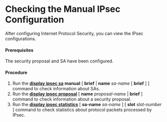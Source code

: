 Checking the Manual IPsec Configuration
=======================================

After configuring Internet Protocol Security, you can view the IPsec configurations.

#### Prerequisites

The security proposal and SA have been configured.


#### Procedure

1. Run the [**display ipsec sa**](cmdqueryname=display+ipsec+sa+manual+brief+name+brief) **manual** [ **brief** | **name** *sa-name* [ **brief** ] ] command to check information about SAs.
2. Run the [**display ipsec proposal**](cmdqueryname=display+ipsec+proposal+name+brief) [ **name** *proposal-name* | **brief** ] command to check information about a security proposal.
3. Run the [**display ipsec statistics**](cmdqueryname=display+ipsec+statistics+sa-name+slot) [ **sa-name** *sa-name* ] [ **slot** *slot-number* ] command to check statistics about protocol packets processed by IPsec.